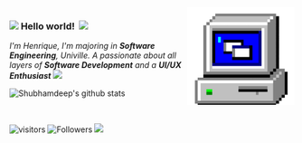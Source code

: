 <img align="right" alt="PC GIF" src="https://github.com/TheDudeThatCode/TheDudeThatCode/blob/master/Assets/PC.gif" width="190" />

### <img src="https://github.com/TheDudeThatCode/TheDudeThatCode/blob/master/Assets/Hi.gif" width="29px"> **Hello world!** &nbsp;<img src="https://github.com/TheDudeThatCode/TheDudeThatCode/blob/master/Assets/Earth.gif" width="24px">

<p>
  <em>
    I'm Henrique, I'm majoring in <b>Software Engineering</b>, Univille</a>.  
    A passionate about all layers of <b>Software Development</b> and a <b>UI/UX Enthusiast</b>&nbsp;<img src="https://github.com/TheDudeThatCode/TheDudeThatCode/blob/master/Assets/Developer.gif" width="30px">
  </em>
</p>



![Shubhamdeep's github stats](https://github-readme-stats.vercel.app/api?username=henriquesml&show_icons=true&hide_border=true)

<br>

![visitors](https://visitor-badge.laobi.icu/badge?page_id=henriquesml)
![Followers](https://img.shields.io/github/followers/henriquesml?style=social)
<a href="https://github.com/henriquesml?tab=repositories"><img src="https://badges.frapsoft.com/os/v2/open-source.svg?v=103"/></a></p>
